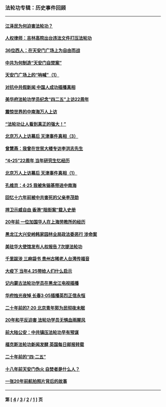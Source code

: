 ### 法轮功专辑：历史事件回顾
---
#### [江泽民为何迫害法轮功？](../../pages/nf5793/n13876324.md?02210430) 
#### [人权律师：吉林高院出台违法文件打压法轮功](../../pages/nf5793/n13825665.md?02210430) 
#### [36位西人：在天安门广场上为自由而战](../../pages/nf5793/n13390029.md?02210430) 
#### [中共为何制造“天安门自焚案”](../../pages/nf5793/n13183270.md?02210430) 
#### [天安门广场上的“呐喊”（1）](../../pages/nf5793/n13105277.md?02210430) 
#### [对抗中共假新闻 中国人成功插播真相](../../pages/nf5793/n12910618.md?02210430) 
#### [美华府法轮功学员纪念“四二五”上访22周年](../../pages/nf5793/n12904445.md?02210430) 
#### [震惊世界的中南海万人上访](../../pages/nf5793/n12903976.md?02210430) 
#### [“法轮功让人看到真正的强大！”](../../pages/nf5793/n12903195.md?02210430) 
#### [北京万人上访幕后 天津事件真相（3）](../../pages/nf5793/n12902807.md?02210430) 
#### [曾慧燕：我曾在世贸大楼专访李洪志先生](../../pages/nf5793/n12898729.md?02210430) 
#### [“4•25”22周年 当年研究生忆经历](../../pages/nf5793/n12894152.md?02210430) 
#### [北京万人上访幕后 天津事件真相（1）](../../pages/nf5793/n12885174.md?02210430) 
#### [孔维京：4·25 我被朱镕基带进中南海](../../pages/nf5793/n12864987.md?02210430) 
#### [回忆十六年前被中共害死的父亲李茂勋](../../pages/nf5793/n12880270.md?02210430) 
#### [捍卫示威自由 香港“阻街案”载入史册](../../pages/nf5793/n12811245.md?02210430) 
#### [20年前 一位加国华人在上海劳教所的经历](../../pages/nf5793/n12707932.md?02210430) 
#### [黑龙江大兴安岭韩家园林业局政法委恶行 涉命案](../../pages/nf5793/n12622815.md?02210430) 
#### [美驻华大使馆发布人权报告 7次提法轮功](../../pages/nf5793/n12520541.md?02210430) 
#### [千里跋涉 三麻袋书 贵州古稀老人台湾传福音](../../pages/nf5793/n12198750.md?02210430) 
#### [大疫下 当年4.25带给人们什么启示](../../pages/nf5793/n12058565.md?02210430) 
#### [记内蒙古法轮功学员在黑龙江电视插播](../../pages/nf5793/n11699194.md?02210430) 
#### [华府烛光夜悼 长春3·05插播英烈正信永恒](../../pages/nf5793/n11397432.md?02210430) 
#### [二十年前的7·20 北京青年郭为民彻夜未眠](../../pages/nf5793/n11354195.md?02210430) 
#### [20年和平反迫害 法轮功学员无惧血雨腥风](../../pages/nf5793/n11348279.md?02210430) 
#### [前大陆公安：中共镇压法轮功早有预谋](../../pages/nf5793/n11352168.md?02210430) 
#### [福克斯法轮功新闻发酵  英国每日邮报转载](../../pages/nf5793/n11285952.md?02210430) 
#### [二十年前的“四·二五”](../../pages/nf5793/n11207639.md?02210430) 
#### [十八年前天安门伪火 自焚者是什么人？](../../pages/nf5793/n10996556.md?02210430) 
#### [一张20年前航拍照片背后的故事](../../pages/nf5793/n10693797.md?02210430) 

---
#### 第 [ [4](./4.md?02210430) / [3](./3.md?02210430) / [2](./2.md?02210430) / [1](./1.md?02210430) ] 页
